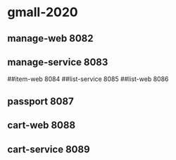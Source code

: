# gmall-2020
## manage-web 8082
## manage-service 8083
##item-web 8084
##list-service 8085
##list-web 8086
## passport 8087
## cart-web 8088
## cart-service 8089
